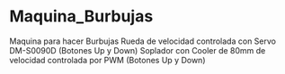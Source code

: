 # Maquina_Burbujas
Maquina para hacer Burbujas
    Rueda de velocidad controlada con Servo DM-S0090D (Botones Up y Down)
    Soplador con Cooler de 80mm de velocidad controlada por PWM (Botones Up y Down)

